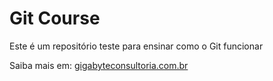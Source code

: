 # Git Course

Este é um repositório teste para ensinar como o Git funcionar

Saiba mais em: [gigabyteconsultoria.com.br](http://gigabyteconsultoria.com.br)
